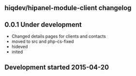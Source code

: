hiqdev/hipanel-module-client changelog
--------------------------------------

## 0.0.1 Under development

- Changed details pages for clients and contacts
- moved to src and php-cs-fixed
- hideved
- inited

## Development started 2015-04-20

